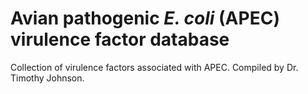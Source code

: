 # Avian pathogenic *E. coli* (APEC) virulence factor database

Collection of virulence factors associated with APEC.
Compiled by Dr. Timothy Johnson.

